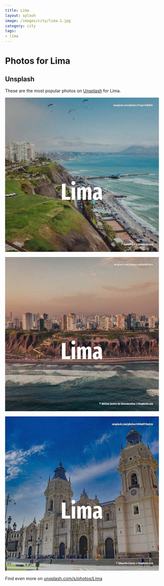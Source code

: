 ```yaml
---
title: Lima
layout: splash
image: /images/city/lima.1.jpg
category: city
tags:
- lima
---
```

# Photos for Lima

## Unsplash

These are the most popular photos on [Unsplash](https://unsplash.com) for Lima.

![Lima](/images/city/lima.1.jpg)

![Lima](/images/city/lima.2.jpg)

![Lima](/images/city/lima.3.jpg)

Find even more on [unsplash.com/s/photos/Lima](https://unsplash.com/s/photos/Lima)